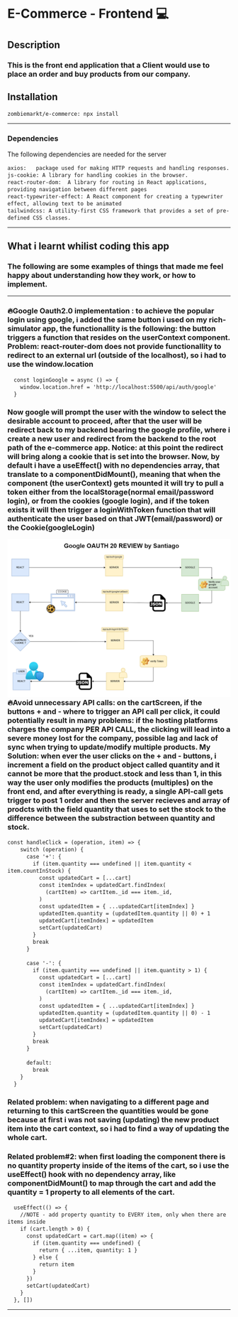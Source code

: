 # E-Commerce - Frontend 💻

## Description

### This is the front end application that a Client would use to place an order and buy products from our company.

## **Installation**

```
zombiemarkt/e-commerce: npx install
```

---

### **Dependencies**

The following dependencies are needed for the server

```
axios:   package used for making HTTP requests and handling responses.
js-cookie: A library for handling cookies in the browser.
react-router-dom:  A library for routing in React applications, providing navigation between different pages
react-typewriter-effect: A React component for creating a typewriter effect, allowing text to be animated
tailwindcss: A utility-first CSS framework that provides a set of pre-defined CSS classes.
```

---

## **What i learnt whilist coding this app**

### The following are some examples of things that made me feel happy about understanding how they work, or how to implement.

---

### 🔥**Google Oauth2.0 implementation** : to achieve the popular login using google, i added the same button i used on my rich-simulator app, the functionallity is the following: the button triggers a function that resides on the userContext component. Problem: react-router-dom does not provide functionallity to redirect to an external url (outside of the localhost), so i had to use the window.location

```
  const loginGoogle = async () => {
    window.location.href = 'http://localhost:5500/api/auth/google'
  }
```

### Now google will prompt the user with the window to select the desirable account to proceed, after that the user will be redirect back to my backend bearing the google profile, where i create a new user and redirect from the backend to the root path of the e-commerce app. **Notice: at this point the redirect will bring along a cookie that is set into the browser**. Now, by default i have a useEffect() with no dependencies array, that translate to a componentDidMount(), meaning that when the component (the userContext) gets mounted it will try to pull a token either from the localStorage(normal email/password login), or from the cookies (google login), and if the token exists it will then trigger a loginWithToken function that will authenticate the user based on that JWT(email/password) or the Cookie(googleLogin)

<img src="https://raw.githubusercontent.com/santiagomanso/ZombieMarkt/main/FlowChart-Google-Oauth-20.drawio.png"
     alt="Google-Oauth-20"
     style="float: left; margin-right: 10px;" />

```
  useEffect(() => {
    const token = getTokenFromStorage()
    if (token) {
      loginWithToken(token)
    }
  }, [])
```

---

### 🔥**Avoid unnecessary API calls**: on the cartScreen, if the buttons + and - where to trigger an API call per click, it could potentially result in many problems: if the hosting platforms charges the company PER API CALL, the clicking will lead into a **severe money lost** for the company, possible lag and lack of sync when trying to update/modify multiple products. **My Solution**: when ever the user clicks on the + and - buttons, i increment a field on the product object called **quantity** and it cannot be more that the product.stock and less than 1, in this way the user only modifies the products (multiples) on the front end, and after everything is ready, a single API-call gets trigger to post 1 order and then the server recieves and array of prodcts with the field quantity that uses to set the stock to the difference between the substraction between quantity and stock.

```
const handleClick = (operation, item) => {
    switch (operation) {
      case '+': {
        if (item.quantity === undefined || item.quantity < item.countInStock) {
          const updatedCart = [...cart]
          const itemIndex = updatedCart.findIndex(
            (cartItem) => cartItem._id === item._id,
          )
          const updatedItem = { ...updatedCart[itemIndex] }
          updatedItem.quantity = (updatedItem.quantity || 0) + 1
          updatedCart[itemIndex] = updatedItem
          setCart(updatedCart)
        }
        break
      }

      case '-': {
        if (item.quantity === undefined || item.quantity > 1) {
          const updatedCart = [...cart]
          const itemIndex = updatedCart.findIndex(
            (cartItem) => cartItem._id === item._id,
          )
          const updatedItem = { ...updatedCart[itemIndex] }
          updatedItem.quantity = (updatedItem.quantity || 0) - 1
          updatedCart[itemIndex] = updatedItem
          setCart(updatedCart)
        }
        break
      }

      default:
        break
    }
  }
```

### **Related problem**: when navigating to a different page and returning to this cartScreen the quantities would be gone because at first i was not saving (updating) the new product item into the cart context, so i had to find a way of updating the whole cart.

### **Related problem#2**: when first loading the component there is no quantity property inside of the items of the cart, so i use the useEffect() hook with no dependency array, like componentDidMount() to map through the cart and add the quantity = 1 property to all elements of the cart.

```
  useEffect(() => {
    //NOTE - add property quantity to EVERY item, only when there are items inside
    if (cart.length > 0) {
      const updatedCart = cart.map((item) => {
        if (item.quantity === undefined) {
          return { ...item, quantity: 1 }
        } else {
          return item
        }
      })
      setCart(updatedCart)
    }
  }, [])
```

---
